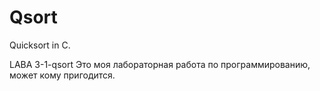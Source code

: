 # Qsort
 Quicksort in C.

LABA 3-1-qsort
Это моя лабораторная работа по программированию, может кому пригодится.
